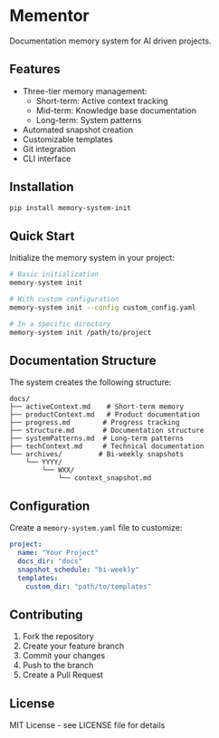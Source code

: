 # Mementor

Documentation memory system for AI driven projects.

## Features

- Three-tier memory management:
  - Short-term: Active context tracking
  - Mid-term: Knowledge base documentation
  - Long-term: System patterns
- Automated snapshot creation
- Customizable templates
- Git integration
- CLI interface

## Installation

```bash
pip install memory-system-init
```

## Quick Start

Initialize the memory system in your project:

```bash
# Basic initialization
memory-system init

# With custom configuration
memory-system init --config custom_config.yaml

# In a specific directory
memory-system init /path/to/project
```

## Documentation Structure

The system creates the following structure:

```
docs/
├── activeContext.md    # Short-term memory
├── productContext.md   # Product documentation
├── progress.md        # Progress tracking
├── structure.md       # Documentation structure
├── systemPatterns.md  # Long-term patterns
├── techContext.md     # Technical documentation
└── archives/         # Bi-weekly snapshots
    └── YYYY/
        └── WXX/
            └── context_snapshot.md
```

## Configuration

Create a `memory-system.yaml` file to customize:

```yaml
project:
  name: "Your Project"
  docs_dir: "docs"
  snapshot_schedule: "bi-weekly"
  templates:
    custom_dir: "path/to/templates"
```

## Contributing

1. Fork the repository
2. Create your feature branch
3. Commit your changes
4. Push to the branch
5. Create a Pull Request

## License

MIT License - see LICENSE file for details
